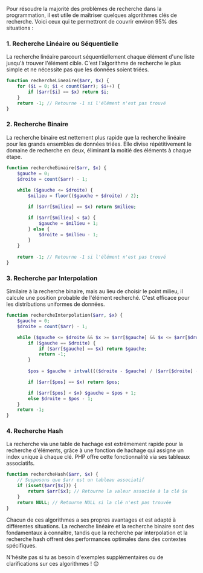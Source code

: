 Pour résoudre la majorité des problèmes de recherche dans la programmation, il est utile de maîtriser quelques algorithmes clés de recherche. Voici ceux qui te permettront de couvrir environ 95% des situations :

### 1. Recherche Linéaire ou Séquentielle
La recherche linéaire parcourt séquentiellement chaque élément d'une liste jusqu'à trouver l'élément cible. C'est l'algorithme de recherche le plus simple et ne nécessite pas que les données soient triées.

```php
function rechercheLineaire($arr, $x) {
    for ($i = 0; $i < count($arr); $i++) {
        if ($arr[$i] == $x) return $i;
    }
    return -1; // Retourne -1 si l'élément n'est pas trouvé
}
```

### 2. Recherche Binaire
La recherche binaire est nettement plus rapide que la recherche linéaire pour les grands ensembles de données triées. Elle divise répétitivement le domaine de recherche en deux, éliminant la moitié des éléments à chaque étape.

```php
function rechercheBinaire($arr, $x) {
    $gauche = 0;
    $droite = count($arr) - 1;
    
    while ($gauche <= $droite) {
        $milieu = floor(($gauche + $droite) / 2);

        if ($arr[$milieu] == $x) return $milieu;

        if ($arr[$milieu] < $x) {
            $gauche = $milieu + 1;
        } else {
            $droite = $milieu - 1;
        }
    }
    
    return -1; // Retourne -1 si l'élément n'est pas trouvé
}
```

### 3. Recherche par Interpolation
Similaire à la recherche binaire, mais au lieu de choisir le point milieu, il calcule une position probable de l'élément recherché. C'est efficace pour les distributions uniformes de données.

```php
function rechercheInterpolation($arr, $x) {
    $gauche = 0;
    $droite = count($arr) - 1;

    while ($gauche <= $droite && $x >= $arr[$gauche] && $x <= $arr[$droite]) {
        if ($gauche == $droite) {
            if ($arr[$gauche] == $x) return $gauche;
            return -1;
        }
        
        $pos = $gauche + intval((($droite - $gauche) / ($arr[$droite] - $arr[$gauche])) * ($x - $arr[$gauche]));

        if ($arr[$pos] == $x) return $pos;

        if ($arr[$pos] < $x) $gauche = $pos + 1;
        else $droite = $pos - 1;
    }
    return -1;
}
```

### 4. Recherche Hash
La recherche via une table de hachage est extrêmement rapide pour la recherche d'éléments, grâce à une fonction de hachage qui assigne un index unique à chaque clé. PHP offre cette fonctionnalité via ses tableaux associatifs.

```php
function rechercheHash($arr, $x) {
    // Supposons que $arr est un tableau associatif
    if (isset($arr[$x])) {
        return $arr[$x]; // Retourne la valeur associée à la clé $x
    }
    return NULL; // Retourne NULL si la clé n'est pas trouvée
}
```

Chacun de ces algorithmes a ses propres avantages et est adapté à différentes situations. La recherche linéaire et la recherche binaire sont des fondamentaux à connaître, tandis que la recherche par interpolation et la recherche hash offrent des performances optimales dans des contextes spécifiques.

N'hésite pas si tu as besoin d'exemples supplémentaires ou de clarifications sur ces algorithmes ! 😊